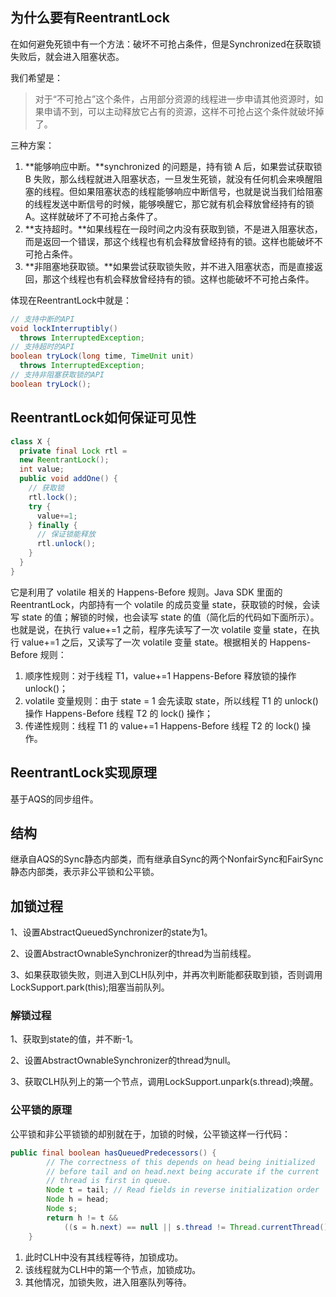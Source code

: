 ## 为什么要有ReentrantLock

在如何避免死锁中有一个方法：破坏不可抢占条件，但是Synchronized在获取锁失败后，就会进入阻塞状态。

我们希望是：

>  对于“不可抢占”这个条件，占用部分资源的线程进一步申请其他资源时，如果申请不到，可以主动释放它占有的资源，这样不可抢占这个条件就破坏掉了。

三种方案：

1. **能够响应中断。**synchronized 的问题是，持有锁 A 后，如果尝试获取锁 B 失败，那么线程就进入阻塞状态，一旦发生死锁，就没有任何机会来唤醒阻塞的线程。但如果阻塞状态的线程能够响应中断信号，也就是说当我们给阻塞的线程发送中断信号的时候，能够唤醒它，那它就有机会释放曾经持有的锁 A。这样就破坏了不可抢占条件了。
2. **支持超时。**如果线程在一段时间之内没有获取到锁，不是进入阻塞状态，而是返回一个错误，那这个线程也有机会释放曾经持有的锁。这样也能破坏不可抢占条件。
3. **非阻塞地获取锁。**如果尝试获取锁失败，并不进入阻塞状态，而是直接返回，那这个线程也有机会释放曾经持有的锁。这样也能破坏不可抢占条件。

体现在ReentrantLock中就是：

```java 
// 支持中断的API
void lockInterruptibly() 
  throws InterruptedException;
// 支持超时的API
boolean tryLock(long time, TimeUnit unit) 
  throws InterruptedException;
// 支持非阻塞获取锁的API
boolean tryLock();
```

## ReentrantLock如何保证可见性

```java
class X {
  private final Lock rtl =
  new ReentrantLock();
  int value;
  public void addOne() {
    // 获取锁
    rtl.lock();  
    try {
      value+=1;
    } finally {
      // 保证锁能释放
      rtl.unlock();
    }
  }
}
```

它是利用了 volatile 相关的 Happens-Before 规则。Java SDK 里面的 ReentrantLock，内部持有一个 volatile 的成员变量 state，获取锁的时候，会读写 state 的值；解锁的时候，也会读写 state 的值（简化后的代码如下面所示）。也就是说，在执行 value+=1 之前，程序先读写了一次 volatile 变量 state，在执行 value+=1 之后，又读写了一次 volatile 变量 state。根据相关的 Happens-Before 规则：

1. 顺序性规则：对于线程 T1，value+=1 Happens-Before 释放锁的操作 unlock()；
2. volatile 变量规则：由于 state = 1 会先读取 state，所以线程 T1 的 unlock() 操作 Happens-Before 线程 T2 的 lock() 操作；
3. 传递性规则：线程 T1 的 value+=1 Happens-Before 线程 T2 的 lock() 操作。



## ReentrantLock实现原理

基于AQS的同步组件。

## 结构

继承自AQS的Sync静态内部类，而有继承自Sync的两个NonfairSync和FairSync静态内部类，表示非公平锁和公平锁。

## 加锁过程

1、设置AbstractQueuedSynchronizer的state为1。

2、设置AbstractOwnableSynchronizer的thread为当前线程。

3、如果获取锁失败，则进入到CLH队列中，并再次判断能都获取到锁，否则调用LockSupport.park(this);阻塞当前队列。

### 解锁过程

1、获取到state的值，并不断-1。

2、设置AbstractOwnableSynchronizer的thread为null。

3、获取CLH队列上的第一个节点，调用LockSupport.unpark(s.thread);唤醒。

### 公平锁的原理

公平锁和非公平锁锁的却别就在于，加锁的时候，公平锁这样一行代码：

```java
public final boolean hasQueuedPredecessors() {
        // The correctness of this depends on head being initialized
        // before tail and on head.next being accurate if the current
        // thread is first in queue.
        Node t = tail; // Read fields in reverse initialization order
        Node h = head;
        Node s;
        return h != t &&
            ((s = h.next) == null || s.thread != Thread.currentThread());
    }
```

1. 此时CLH中没有其线程等待，加锁成功。
2. 该线程就为CLH中的第一个节点，加锁成功。
3. 其他情况，加锁失败，进入阻塞队列等待。
